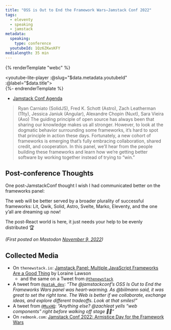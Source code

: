 ```yaml
---
title: "OSS is Out to End the Framework Wars—Jamstack Conf 2022"
tags:
  - eleventy
  - speaking
  - jamstack
metadata:
  speaking:
    type: conference
  youtubeId: 1Qz6ZKwsKFY
medialength: 35 min
---
```

{% renderTemplate "webc" %}<div><youtube-lite-player :@slug="$data.metadata.youtubeId" :@label="$data.title"></youtube-lite-player></div>{%- endrenderTemplate %}

* [Jamstack Conf Agenda](https://jamstack.org/conf/agenda/panel-oss-is-out-to-end-the-framework-wars/)

> Ryan Carniato (SolidJS), Fred K. Schott (Astro), Zach Leatherman (11ty), Jessica Janiuk (Angular), Alexandre Chopin (Nuxt), Sara Vieira (Axo)
> The guiding principle of open source has always been that sharing our knowledge makes us all stronger. However, to look at the dogmatic behavior surrounding some frameworks, it’s hard to spot that principle in action these days.
> Fortunately, a new cohort of frameworks is emerging that’s fully embracing collaboration, shared credit, and cooperation. In this panel, we’ll hear from the people building these frameworks and learn how we’re getting better software by working together instead of trying to “win.”

## Post-conference Thoughts

One post-JamstackConf thought I wish I had communicated better on the frameworks panel:

The web will be better served by a broader plurality of successful frameworks: Lit, Qwik, Solid, Astro, Svelte, Marko, Eleventy, and the one y’all are dreaming up now!

The post-React world is here, it just needs your help to be evenly distributed 🏆

_(First posted on Mastodon <a href="https://fediverse.zachleat.com/@zachleat/109314556674987068">November 9, 2022</a>)_

## Collected Media

* On `thenewstack.io`: [Jamstack Panel: Multiple JavaScript Frameworks Are a Good Thing](https://thenewstack.io/jamstack-panel-multiple-javascript-frameworks-are-a-good-thing/) by Loraine Lawson
  * and the same on a Tweet from [`@thenewstack`](https://twitter.com/thenewstack/status/1590423225254973441)
* A tweet from [`@patak_dev`](https://twitter.com/patak_dev/status/1589944457784602626): _“The @jamstackconf’s OSS Is Out to End the Frameworks Wars panel was heart-warming. As @biilmann said, it was great to set the right tone. The Web is better if we collaborate, exchange ideas, and explore different tradeoffs. Look at that smiles!”_
* A tweet from [`@MuxHQ`](https://twitter.com/MuxHQ/status/1589739906502651904): _“Anything else? @zachleat yells “web components” right before walking off stage 🧡🧡”_
* On `redmonk.com`: [Jamstack Conf 2022: Armistice Day for the Framework Wars](https://redmonk.com/kholterhoff/2022/11/16/jamstack-conf-2022-armistice-day-for-the-framework-wars/)
